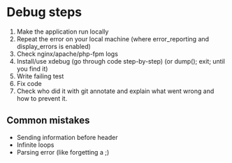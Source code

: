 # Debug steps
1. Make the application run locally
2. Repeat the error on your local machine (where error_reporting and display_errors is enabled)
3. Check nginx/apache/php-fpm logs
4. Install/use xdebug (go through code step-by-step) (or dump(); exit; until you find it)
5. Write failing test
6. Fix code
7. Check who did it with git annotate and explain what went wrong and how to prevent it.

## Common mistakes
* Sending information before header
* Infinite loops
* Parsing error (like forgetting a ;)
